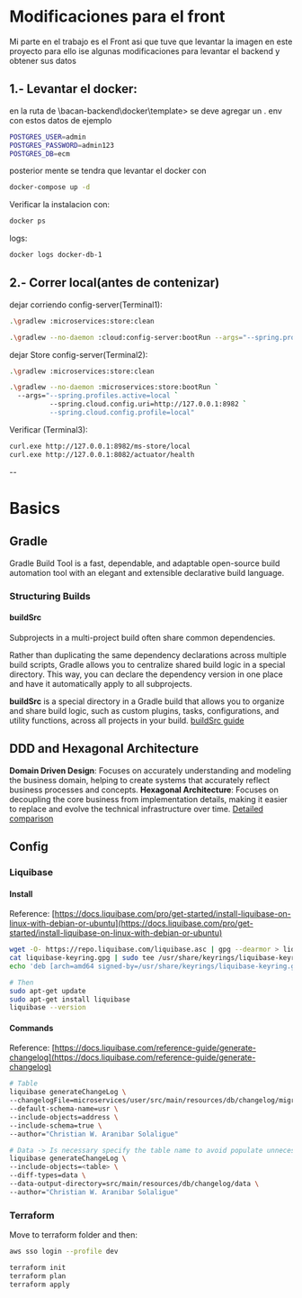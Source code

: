 # Modificaciones para el front
Mi parte en el trabajo es el Front asi que tuve que levantar la imagen en este proyecto para ello ise algunas modificaciones para levantar el backend y obtener sus datos
## 1.- Levantar el docker:
en la ruta de  \bacan-backend\docker\template> se deve agregar un . env con estos datos de ejemplo
```bash
POSTGRES_USER=admin
POSTGRES_PASSWORD=admin123
POSTGRES_DB=ecm
```
posterior mente se tendra que levantar el docker con
```bash
docker-compose up -d
```
Verificar la instalacion con:
```bash
docker ps
```
logs:
```bash
docker logs docker-db-1
```
## 2.- Correr local(antes de contenizar)
dejar corriendo config-server(Terminal1):
```bash
.\gradlew :microservices:store:clean

.\gradlew --no-daemon :cloud:config-server:bootRun --args="--spring.profiles.active=local,native"

```
dejar Store config-server(Terminal2):
```bash
.\gradlew :microservices:store:clean

.\gradlew --no-daemon :microservices:store:bootRun `
  --args="--spring.profiles.active=local `
          --spring.cloud.config.uri=http://127.0.0.1:8982 `
          --spring.cloud.config.profile=local"
```
Verificar (Terminal3):
```bash
curl.exe http://127.0.0.1:8982/ms-store/local
curl.exe http://127.0.0.1:8082/actuator/health
```

--

# Basics

## Gradle

Gradle Build Tool is a fast, dependable, and adaptable open-source build automation tool with an elegant
and extensible declarative build language.

### Structuring Builds

#### buildSrc

Subprojects in a multi-project build often share common dependencies.

Rather than duplicating the same dependency declarations across multiple build scripts, Gradle allows you to
centralize shared build logic in a special directory. This way, you can declare the dependency version in one place
and have it automatically apply to all subprojects.

**buildSrc** is a special directory in a Gradle build that allows you to organize and share build logic, such as
custom plugins, tasks, configurations, and utility functions, across all projects in your
build. [buildSrc guide](https://docs.gradle.org/current/userguide/sharing_build_logic_between_subprojects.html)

## DDD and Hexagonal Architecture

**Domain Driven Design**: Focuses on accurately understanding and modeling the business domain, helping to create
systems that accurately reflect business processes and concepts.
**Hexagonal Architecture**: Focuses on decoupling the core business from implementation details, making it easier to
replace and evolve the technical infrastructure over time.
[Detailed comparison](https://es.linkedin.com/pulse/explorando-los-fundamentos-de-desarrollo-software-vs-g-sanchez-d5npe)

## Config

### Liquibase

#### Install

Reference: [https://docs.liquibase.com/pro/get-started/install-liquibase-on-linux-with-debian-or-ubuntu](https://docs.liquibase.com/pro/get-started/install-liquibase-on-linux-with-debian-or-ubuntu)

```bash
wget -O- https://repo.liquibase.com/liquibase.asc | gpg --dearmor > liquibase-keyring.gpg && \
cat liquibase-keyring.gpg | sudo tee /usr/share/keyrings/liquibase-keyring.gpg > /dev/null && \
echo 'deb [arch=amd64 signed-by=/usr/share/keyrings/liquibase-keyring.gpg] https://repo.liquibase.com stable main' | sudo tee /etc/apt/sources.list.d/liquibase.list

# Then
sudo apt-get update
sudo apt-get install liquibase
liquibase --version
```

#### Commands

Reference: [https://docs.liquibase.com/reference-guide/generate-changelog](https://docs.liquibase.com/reference-guide/generate-changelog)

```bash
# Table
liquibase generateChangeLog \
--changelogFile=microservices/user/src/main/resources/db/changelog/migrations/003_create_address_table.xml \
--default-schema-name=usr \
--include-objects=address \
--include-schema=true \
--author="Christian W. Aranibar Solaligue"

# Data -> Is necessary specify the table name to avoid populate unnecessary data.
liquibase generateChangeLog \
--include-objects=<table> \
--diff-types=data \
--data-output-directory=src/main/resources/db/changelog/data \
--author="Christian W. Aranibar Solaligue"
```

### Terraform

Move to terraform folder and then:

```bash
aws sso login --profile dev

terraform init
terraform plan
terraform apply
```